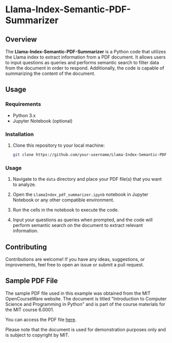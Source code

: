 

# Llama-Index-Semantic-PDF-Summarizer

## Overview

The **Llama-Index-Semantic-PDF-Summarizer** is a Python code that utilizes the Llama index to extract information from a PDF document. It allows users to input questions as queries and performs semantic search to filter data from the document in order to respond. Additionally, the code is capable of summarizing the content of the document.

## Usage

### Requirements

- Python 3.x
- Jupyter Notebook (optional)

### Installation

1. Clone this repository to your local machine:

   ```bash
   git clone https://github.com/your-username/Llama-Index-Semantic-PDF-Summarizer.git
   ```

### Usage

1. Navigate to the `data` directory and place your PDF file(s) that you want to analyze.

2. Open the `LlamaIndex_pdf_summarizer.ipynb` notebook in Jupyter Notebook or any other compatible environment.

3. Run the cells in the notebook to execute the code.

4. Input your questions as queries when prompted, and the code will perform semantic search on the document to extract relevant information.

## Contributing

Contributions are welcome! If you have any ideas, suggestions, or improvements, feel free to open an issue or submit a pull request.

## Sample PDF File

The sample PDF file used in this example was obtained from the MIT OpenCourseWare website. The document is titled "Introduction to Computer Science and Programming in Python" and is part of the course materials for the MIT course 6.0001. 

You can access the PDF file [here](link-to-the-pdf-file).

Please note that the document is used for demonstration purposes only and is subject to copyright by MIT.
